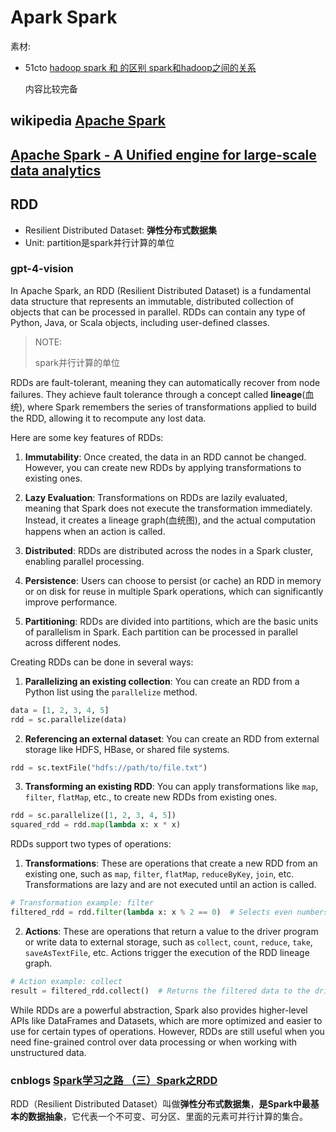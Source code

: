 # Apark Spark

素材:

- 51cto [hadoop spark 和 的区别 spark和hadoop之间的关系](https://blog.51cto.com/u_16099337/6698162) 

  内容比较完备



## wikipedia [Apache Spark](https://en.wikipedia.org/wiki/Apache_Spark)



## [Apache Spark - A Unified engine for large-scale data analytics](https://spark.apache.org/docs/latest/index.html) 





## RDD

- Resilient Distributed Dataset: **弹性分布式数据集** 
- Unit: partition是spark并行计算的单位



### gpt-4-vision

In Apache Spark, an RDD (Resilient Distributed Dataset) is a fundamental data structure that represents an immutable, distributed collection of objects that can be processed in parallel. RDDs can contain any type of Python, Java, or Scala objects, including user-defined classes.

> NOTE:
>
> spark并行计算的单位

RDDs are fault-tolerant, meaning they can automatically recover from node failures. They achieve fault tolerance through a concept called **lineage**(血统), where Spark remembers the series of transformations applied to build the RDD, allowing it to recompute any lost data.

Here are some key features of RDDs:

1. **Immutability**: Once created, the data in an RDD cannot be changed. However, you can create new RDDs by applying transformations to existing ones.

2. **Lazy Evaluation**: Transformations on RDDs are lazily evaluated, meaning that Spark does not execute the transformation immediately. Instead, it creates a lineage graph(血统图), and the actual computation happens when an action is called.

3. **Distributed**: RDDs are distributed across the nodes in a Spark cluster, enabling parallel processing.

4. **Persistence**: Users can choose to persist (or cache) an RDD in memory or on disk for reuse in multiple Spark operations, which can significantly improve performance.

5. **Partitioning**: RDDs are divided into partitions, which are the basic units of parallelism in Spark. Each partition can be processed in parallel across different nodes.

Creating RDDs can be done in several ways:

1. **Parallelizing an existing collection**: You can create an RDD from a Python list using the `parallelize` method.

```python
data = [1, 2, 3, 4, 5]
rdd = sc.parallelize(data)
```

2. **Referencing an external dataset**: You can create an RDD from external storage like HDFS, HBase, or shared file systems.

```python
rdd = sc.textFile("hdfs://path/to/file.txt")
```

3. **Transforming an existing RDD**: You can apply transformations like `map`, `filter`, `flatMap`, etc., to create new RDDs from existing ones.

```python
rdd = sc.parallelize([1, 2, 3, 4, 5])
squared_rdd = rdd.map(lambda x: x * x)
```

RDDs support two types of operations:

1. **Transformations**: These are operations that create a new RDD from an existing one, such as `map`, `filter`, `flatMap`, `reduceByKey`, `join`, etc. Transformations are lazy and are not executed until an action is called.

```python
# Transformation example: filter
filtered_rdd = rdd.filter(lambda x: x % 2 == 0)  # Selects even numbers
```

2. **Actions**: These are operations that return a value to the driver program or write data to external storage, such as `collect`, `count`, `reduce`, `take`, `saveAsTextFile`, etc. Actions trigger the execution of the RDD lineage graph.

```python
# Action example: collect
result = filtered_rdd.collect()  # Returns the filtered data to the driver
```

While RDDs are a powerful abstraction, Spark also provides higher-level APIs like DataFrames and Datasets, which are more optimized and easier to use for certain types of operations. However, RDDs are still useful when you need fine-grained control over data processing or when working with unstructured data.



### cnblogs [Spark学习之路 （三）Spark之RDD](https://www.cnblogs.com/qingyunzong/p/8899715.html)

RDD（Resilient Distributed Dataset）叫做**弹性分布式数据集**，**是Spark中最基本的数据抽象**，它代表一个不可变、可分区、里面的元素可并行计算的集合。